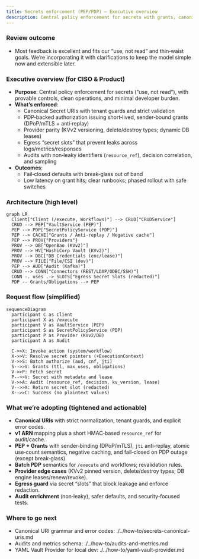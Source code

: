 ```yaml
---
title: Secrets enforcement (PEP/PDP) — Executive overview
description: Central policy enforcement for secrets with grants, canonical URIs, and non‑leaky audits. Fail‑closed by default with minimal developer burden.
---
```


### Review outcome
- Most feedback is excellent and fits our “use, not read” and thin‑waist goals. We’re incorporating it with clarifications to keep the model simple now and extensible later.

### Executive overview (for CISO & Product)
- **Purpose**: Central policy enforcement for secrets (“use, not read”), with provable controls, clean operations, and minimal developer burden.
- **What’s enforced**:
  - Canonical Secret URIs with tenant guards and strict validation
  - PDP‑backed authorization issuing short‑lived, sender‑bound grants (DPoP/mTLS + anti‑replay)
  - Provider parity (KVv2 versioning, delete/destroy types; dynamic DB leases)
  - Egress “secret slots” that prevent leaks across logs/metrics/responses
  - Audits with non‑leaky identifiers (`resource_ref`), decision correlation, and sampling
- **Outcomes**:
  - Fail‑closed defaults with break‑glass out of band
  - Low latency on grant hits; clear runbooks; phased rollout with safe switches

### Architecture (high level)
```mermaid
graph LR
  Client["Client (/execute, Workflows)"] --> CRUD["CRUDService"]
  CRUD --> PEP["VaultService (PEP)"]
  PEP --> PDP["SecretPolicyService (PDP)"]
  PEP --> CACHE["Grants / Anti‑replay / Negative cache"]
  PEP --> PROV{"Providers"}
  PROV --> OB["OpenBao (KVv2)"]
  PROV --> HV["HashiCorp Vault (KVv2)"]
  PROV --> DBC["DB Credentials (enc/lease)"]
  PROV --> FILE["File/CSI (dev)"]
  PEP --> AUD["Audit (Kafka)"]
  CRUD --> CONN["Connectors (REST/LDAP/ODBC/SSH)"]
  CONN -. uses .-> SLOTS["Egress Secret Slots (redacted)"]
  PDP -- Grants/Obligations --> PEP
```

### Request flow (simplified)
```mermaid
sequenceDiagram
  participant C as Client
  participant X as /execute
  participant V as VaultService (PEP)
  participant S as SecretPolicyService (PDP)
  participant P as Provider (KVv2/DB)
  participant A as Audit

  C->>X: Invoke action (system/workflow)
  X->>V: Resolve secret pointers (+ExecutionContext)
  V->>S: Batch authorize (aud, cnf, jti)
  S-->>V: Grants (ttl, max_uses, obligations)
  V->>P: Fetch secret
  P-->>V: Secret with metadata and lease
  V->>A: Audit (resource_ref, decision, kv_version, lease)
  V-->>X: Return secret slot (redacted)
  X-->>C: Success (no plaintext values)
```

### What we’re adopting (tightened and actionable)
- **Canonical URIs** with strict normalization, tenant guards, and explicit error codes.
- **v1 ARN** mapping plus a short HMAC‑based `resource_ref` for audit/cache.
- **PEP + Grants** with sender‑binding (DPoP/mTLS), `jti` anti‑replay, atomic use‑count semantics, negative caching, and fail‑closed on PDP outage (except break‑glass).
- **Batch PDP** semantics for `/execute` and workflows; revalidation rules.
- **Provider edge cases** (KVv2 pinned version, delete/destroy types; DB engine leases/renew/revoke).
- **Egress guard** via secret “slots” that block leakage and enforce redaction.
- **Audit enrichment** (non‑leaky), safer defaults, and security‑focused tests.

### Where to go next
- Canonical URI grammar and error codes: ./../how-to/secrets-canonical-uris.md
- Audits and metrics schema: ./../how-to/audits-and-metrics.md
- YAML Vault Provider for local dev: ./../how-to/yaml-vault-provider.md


